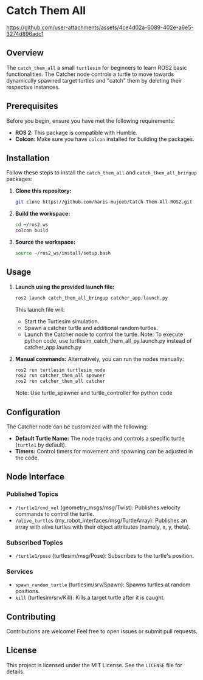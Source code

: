 # Catch Them All

https://github.com/user-attachments/assets/4ce4d02a-6089-402e-a6e5-3274d896adc1


## Overview

The `catch_them_all` a small `turtlesim` for beginners to learn ROS2 basic functionalities. The Catcher node controls a turtle to move towards dynamically spawned target turtles and "catch" them by deleting their respective instances.


## Prerequisites

Before you begin, ensure you have met the following requirements:

- **ROS 2**: This package is compatible with Humble.
- **Colcon**: Make sure you have `colcon` installed for building the packages.

## Installation

Follow these steps to install the `catch_them_all` and `catch_them_all_bringup` packages:

1. **Clone this repository:**
   ```bash
   git clone https://github.com/haris-mujeeb/Catch-Them-All-ROS2.git
   ```

2. **Build the workspace:**
   ```bash
   cd ~/ros2_ws
   colcon build
   ```

3. **Source the workspace:**
   ```bash
   source ~/ros2_ws/install/setup.bash
   ```

## Usage

1. **Launch using the provided launch file:**
   ```bash
   ros2 launch catch_them_all_bringup catcher_app.launch.py
   ```

   This launch file will:
   - Start the Turtlesim simulation.
   - Spawn a catcher turtle and additional random turtles.
   - Launch the Catcher node to control the turtle.
   Note: To execute python code, use turtlesim_catch_them_all_py.launch.py instead of catcher_app.launch.py

2. **Manual commands:**
   Alternatively, you can run the nodes manually:
   ```bash
   ros2 run turtlesim turtlesim_node
   ros2 run catcher_them_all spawner
   ros2 run catcher_them_all catcher
   ```
   Note: Use turtle_spawner and turtle_controller for python code

## Configuration

The Catcher node can be customized with the following:
- **Default Turtle Name:** The node tracks and controls a specific turtle (`turtle1` by default).
- **Timers:** Control timers for movement and spawning can be adjusted in the code.

## Node Interface

### Published Topics
- `/turtle1/cmd_vel` (geometry_msgs/msg/Twist): Publishes velocity commands to control the turtle.
- `/alive_turtles` (my_robot_interfaces/msg/TurtleArray): Publishes an array with alive turtles with their object attributes (namely, x, y, theta).

### Subscribed Topics
- `/turtle1/pose` (turtlesim/msg/Pose): Subscribes to the turtle's position.

### Services
- `spawn_random_turtle` (turtlesim/srv/Spawn): Spawns turtles at random positions.
- `kill` (turtlesim/srv/Kill): Kills a target turtle after it is caught.

## Contributing

Contributions are welcome! Feel free to open issues or submit pull requests.

## License

This project is licensed under the MIT License. See the `LICENSE` file for details.

